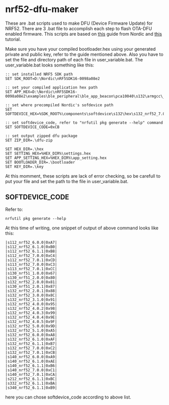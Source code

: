 # nrf52-dfu-maker
These are .bat scripts used to make DFU (Device Firmware Update) for NRF52. There are 3 .bat file to accomplish each step to flash OTA-DFU enabled firmware. This scripts are based on [this](https://devzone.nordicsemi.com/nordic/short-range-guides/b/software-development-kit/posts/getting-started-with-nordics-secure-dfu-bootloader) guide from Nordic and [this](https://github.com/gamnes/nRF52832-buttonless-dfu-development-tutorial) tutorial.

Make sure you have your compiled bootloader.hex using your generated private and public key, refer to the guide mentioned above. Also you have to set the file and directory path of each file in user_variable.bat. The user_variable.bat looks something like this:
```
:: set installed NRF5 SDK path
SET SDK_ROOT=D:\Nordic\nRF5SDK16-0098a08e2

:: set your compiled application hex path
SET APP_HEX=D:\Nordic\nRF5SDK16-0098a08e2\examples\ble_peripheral\ble_app_beacon\pca10040\s132\armgcc\_build\nrf52832_xxaa.hex

:: set where precompiled Nordic's sofdevice path
SET SOFTDEVICE_HEX=%SDK_ROOT%\components\softdevice\s132\hex\s132_nrf52_7.0.1_softdevice.hex

:: set softdevice_code, refer to "nrfutil pkg generate --help" command
SET SOFTDEVICE_CODE=0xCB

:: set output zipped dfu package
SET ZIP_DIR=.\dfu-zip

SET HEX_DIR=.\hex
SET SETTING_HEX=%HEX_DIR%\settings.hex
SET APP_SETTING_HEX=%HEX_DIR%\app_setting.hex
SET BOOTLOADER_DIR=.\bootloader
SET KEY_DIR=.\key
```
At this momment, these scripts are lack of error checking, so be carefull to put your file and set the path to the file in user_variable.bat. 

## SOFTDEVICE_CODE
Refer to: 
```
nrfutil pkg generate --help
```
At this time of writing, one snippet of output of above command looks like this:
```
|s112_nrf52_6.0.0|0xA7|
|s112_nrf52_6.1.0|0xB0|
|s112_nrf52_6.1.1|0xB8|
|s112_nrf52_7.0.0|0xC4|
|s112_nrf52_7.0.1|0xCD|
|s113_nrf52_7.0.0|0xC3|
|s113_nrf52_7.0.1|0xCC|
|s130_nrf51_1.0.0|0x67|
|s130_nrf51_2.0.0|0x80|
|s132_nrf52_2.0.0|0x81|
|s130_nrf51_2.0.1|0x87|
|s132_nrf52_2.0.1|0x88|
|s132_nrf52_3.0.0|0x8C|
|s132_nrf52_3.1.0|0x91|
|s132_nrf52_4.0.0|0x95|
|s132_nrf52_4.0.2|0x98|
|s132_nrf52_4.0.3|0x99|
|s132_nrf52_4.0.4|0x9E|
|s132_nrf52_4.0.5|0x9F|
|s132_nrf52_5.0.0|0x9D|
|s132_nrf52_5.1.0|0xA5|
|s132_nrf52_6.0.0|0xA8|
|s132_nrf52_6.1.0|0xAF|
|s132_nrf52_6.1.1|0xB7|
|s132_nrf52_7.0.0|0xC2|
|s132_nrf52_7.0.1|0xCB|
|s140_nrf52_6.0.0|0xA9|
|s140_nrf52_6.1.0|0xAE|
|s140_nrf52_6.1.1|0xB6|
|s140_nrf52_7.0.0|0xC1|
|s140_nrf52_7.0.1|0xCA|
|s212_nrf52_6.1.1|0xBC|
|s332_nrf52_6.1.1|0xBA|
|s340_nrf52_6.1.1|0xB9|
```
here you can chose softdevice_code according to above list.
